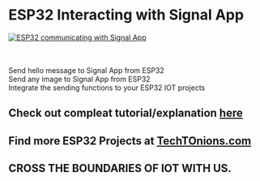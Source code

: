 # ESP32 Interacting with Signal App
[![ESP32 communicating with Signal App](https://www.techtonions.com/wp-content/uploads/2021/05/ESP32-to-Signal-message-sending-and-image-sending-fetured-image.webp)](https://www.techtonions.com/signal-esp32-send-message-and-image/) 
<br/><br/>

<br/>Send hello message to Signal App from ESP32
<br/>Send any image to Signal App from ESP32
<br/>Integrate the sending functions to your ESP32 IOT projects

## Check out compleat tutorial/explanation [here](https://www.techtonions.com/signal-esp32-send-message-and-image/)

## Find more ESP32 Projects at [TechTOnions.com](https://www.techtonions.com/esp32/)

## CROSS THE BOUNDARIES OF IOT WITH US.
